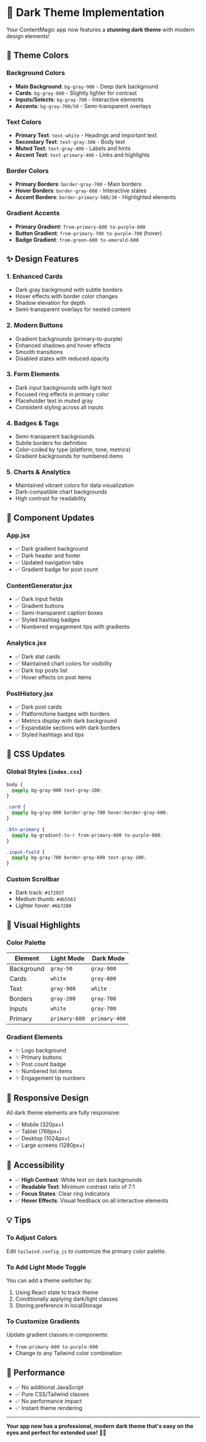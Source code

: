 # 🌙 Dark Theme Implementation

Your ContentMagic app now features a **stunning dark theme** with modern design elements!

## 🎨 Theme Colors

### Background Colors
- **Main Background**: `bg-gray-900` - Deep dark background
- **Cards**: `bg-gray-800` - Slightly lighter for contrast
- **Inputs/Selects**: `bg-gray-700` - Interactive elements
- **Accents**: `bg-gray-700/50` - Semi-transparent overlays

### Text Colors
- **Primary Text**: `text-white` - Headings and important text
- **Secondary Text**: `text-gray-300` - Body text
- **Muted Text**: `text-gray-400` - Labels and hints
- **Accent Text**: `text-primary-400` - Links and highlights

### Border Colors
- **Primary Borders**: `border-gray-700` - Main borders
- **Hover Borders**: `border-gray-600` - Interactive states
- **Accent Borders**: `border-primary-500/30` - Highlighted elements

### Gradient Accents
- **Primary Gradient**: `from-primary-600 to-purple-600`
- **Button Gradient**: `from-primary-700 to-purple-700` (hover)
- **Badge Gradient**: `from-green-600 to-emerald-600`

## ✨ Design Features

### 1. **Enhanced Cards**
- Dark gray background with subtle borders
- Hover effects with border color changes
- Shadow elevation for depth
- Semi-transparent overlays for nested content

### 2. **Modern Buttons**
- Gradient backgrounds (primary-to-purple)
- Enhanced shadows and hover effects
- Smooth transitions
- Disabled states with reduced opacity

### 3. **Form Elements**
- Dark input backgrounds with light text
- Focused ring effects in primary color
- Placeholder text in muted gray
- Consistent styling across all inputs

### 4. **Badges & Tags**
- Semi-transparent backgrounds
- Subtle borders for definition
- Color-coded by type (platform, tone, metrics)
- Gradient backgrounds for numbered items

### 5. **Charts & Analytics**
- Maintained vibrant colors for data visualization
- Dark-compatible chart backgrounds
- High contrast for readability

## 🎯 Component Updates

### **App.jsx**
- ✅ Dark gradient background
- ✅ Dark header and footer
- ✅ Updated navigation tabs
- ✅ Gradient badge for post count

### **ContentGenerator.jsx**
- ✅ Dark input fields
- ✅ Gradient buttons
- ✅ Semi-transparent caption boxes
- ✅ Styled hashtag badges
- ✅ Numbered engagement tips with gradients

### **Analytics.jsx**
- ✅ Dark stat cards
- ✅ Maintained chart colors for visibility
- ✅ Dark top posts list
- ✅ Hover effects on post items

### **PostHistory.jsx**
- ✅ Dark post cards
- ✅ Platform/tone badges with borders
- ✅ Metrics display with dark background
- ✅ Expandable sections with dark borders
- ✅ Styled hashtags and tips

## 🔧 CSS Updates

### **Global Styles** (`index.css`)
```css
body {
  @apply bg-gray-900 text-gray-100;
}

.card {
  @apply bg-gray-800 border-gray-700 hover:border-gray-600;
}

.btn-primary {
  @apply bg-gradient-to-r from-primary-600 to-purple-600;
}

.input-field {
  @apply bg-gray-700 border-gray-600 text-gray-100;
}
```

### **Custom Scrollbar**
- Dark track: `#1f2937`
- Medium thumb: `#4b5563`
- Lighter hover: `#6b7280`

## 🌟 Visual Highlights

### Color Palette
| Element | Light Mode | Dark Mode |
|---------|-----------|-----------|
| Background | `gray-50` | `gray-900` |
| Cards | `white` | `gray-800` |
| Text | `gray-900` | `white` |
| Borders | `gray-200` | `gray-700` |
| Inputs | `white` | `gray-700` |
| Primary | `primary-600` | `primary-400` |

### Gradient Elements
- ✨ Logo background
- ✨ Primary buttons
- ✨ Post count badge
- ✨ Numbered list items
- ✨ Engagement tip numbers

## 📱 Responsive Design

All dark theme elements are fully responsive:
- ✅ Mobile (320px+)
- ✅ Tablet (768px+)
- ✅ Desktop (1024px+)
- ✅ Large screens (1280px+)

## 🎨 Accessibility

- ✅ **High Contrast**: White text on dark backgrounds
- ✅ **Readable Text**: Minimum contrast ratio of 7:1
- ✅ **Focus States**: Clear ring indicators
- ✅ **Hover Effects**: Visual feedback on all interactive elements

## 💡 Tips

### To Adjust Colors
Edit `tailwind.config.js` to customize the primary color palette.

### To Add Light Mode Toggle
You can add a theme switcher by:
1. Using React state to track theme
2. Conditionally applying dark/light classes
3. Storing preference in localStorage

### To Customize Gradients
Update gradient classes in components:
- `from-primary-600 to-purple-600`
- Change to any Tailwind color combination

## 🚀 Performance

- ✅ No additional JavaScript
- ✅ Pure CSS/Tailwind classes
- ✅ No performance impact
- ✅ Instant theme rendering

---

**Your app now has a professional, modern dark theme that's easy on the eyes and perfect for extended use!** 🌙✨
